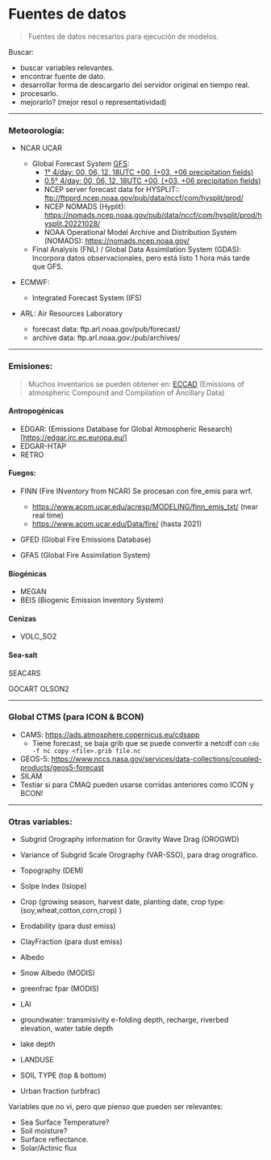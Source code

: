 # Fuentes de datos

> Fuentes de datos necesarios para ejecución de modelos.

Buscar:
- buscar variables relevantes.
- encontrar fuente de dato.
- desarrollar forma de descargarlo del servidor original en tiempo real.
- procesarlo.
- mejorarlo? (mejor resol o representatividad)

---
### Meteorología:

- NCAR UCAR
	+ Global Forecast System [GFS](https://www.nco.ncep.noaa.gov/pmb/products/gfs/):
		- [1°   4/day: 00, 06, 12, 18UTC  +00, (+03, +06 precipitation fields)](https://www.ncei.noaa.gov/data/global-forecast-system/access/grid-003-1.0-degree/analysis/)
		- [0.5° 4/day: 00, 06, 12, 18UTC  +00, (+03, +06 precipitation fields)](https://www.ncei.noaa.gov/data/global-forecast-system/access/grid-004-0.5-degree/analysis/)
		- NCEP server forecast data for HYSPLIT:: ftp://ftpprd.ncep.noaa.gov/pub/data/nccf/com/hysplit/prod/
		- NCEP NOMADS (Hyplit): https://nomads.ncep.noaa.gov/pub/data/nccf/com/hysplit/prod/hysplit.20221028/
		- NOAA Operational Model Archive and Distribution System (NOMADS): https://nomads.ncep.noaa.gov/
	+ Final Analysis (FNL) / Global Data Assimilation System (GDAS): Incorpora datos observacionales, pero está listo 1 hora más tarde que GFS.
- ECMWF:
	+ Integrated Forecast System (IFS)

- ARL: Air Resources Laboratory
	+ forecast data: ftp.arl.noaa.gov/pub/forecast/
	+ archive data: ftp.arl.noaa.gov:/pub/archives/ 

---

### Emisiones:	
> Muchos inventarios se pueden obtener en: [ECCAD]( https://eccad3.sedoo.fr/ ) (Emissions of atmospheric Compound and Compilation of Ancillary Data)


#### Antropogénicas
- EDGAR: (Emissions Database for Global Atmospheric Research)[https://edgar.jrc.ec.europa.eu/]
- EDGAR-HTAP  
- RETRO

#### Fuegos:
- FINN (Fire INventory from NCAR) Se procesan con fire_emis para wrf.
	- https://www.acom.ucar.edu/acresp/MODELING/finn_emis_txt/	(near real time)
	- https://www.acom.ucar.edu/Data/fire/				(hasta 2021)

- GFED (Global Fire Emissions Database)

- GFAS (Global Fire Assimilation System)

#### Biogénicas
-  MEGAN
-  BEIS (Biogenic Emission Inventory System)

#### Cenizas
- VOLC_SO2

#### Sea-salt
  SEAC4RS  

  GOCART
  OLSON2 

---
### Global CTMS (para ICON & BCON)

- CAMS: https://ads.atmosphere.copernicus.eu/cdsapp
	+ Tiene forecast, se baja grib que se puede convertir a netcdf con `cdo -f nc copy <file>.grib file.nc`
- GEOS-5: https://www.nccs.nasa.gov/services/data-collections/coupled-products/geos5-forecast
- SILAM
- Testiar si para CMAQ pueden usarse corridas anteriores como ICON y BCON!

---
### Otras variables:

- Subgrid Orography information for Gravity Wave Drag (OROGWD)
- Variance of Subgrid Scale Orography (VAR-SSO), para drag orográfico.
- Topography (DEM)
- Solpe Index (Islope)

- Crop (growing season, harvest date, planting date, crop type:(soy,wheat,cotton,corn,crop) )
- Erodability (para dust emiss)
- ClayFraction (para dust emiss)
- Albedo
- Snow Albedo (MODIS)
- greenfrac fpar (MODIS)
- LAI
- groundwater: transmisivity e-folding depth, recharge, riverbed elevation, water table depth
- lake depth
- LANDUSE 
- SOIL TYPE (top & bottom)
- Urban fraction (urbfrac)

Variables que no vi, pero que pienso que pueden ser relevantes:
- Sea Surface Temperature?
- Soil moisture?
- Surface reflectance.
- Solar/Actinic flux
